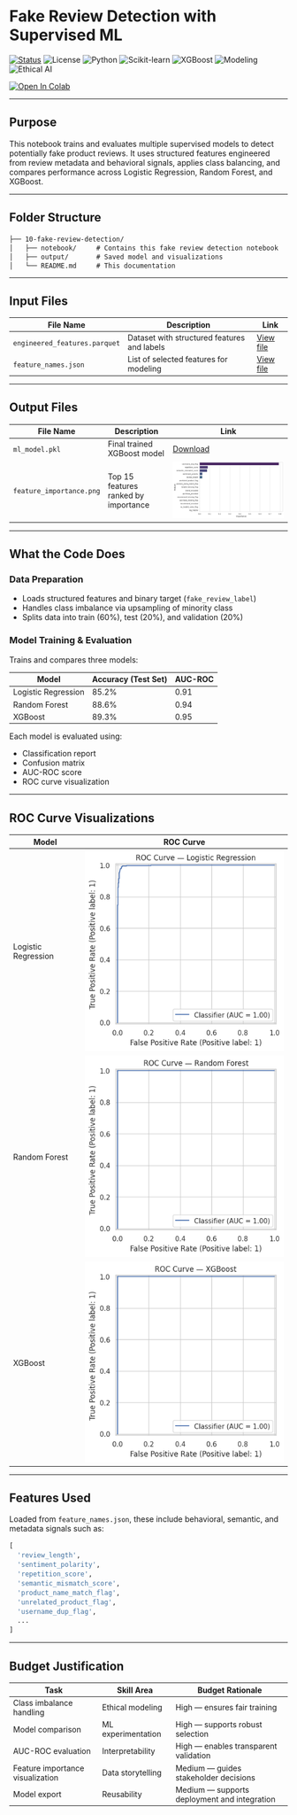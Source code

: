 #  Fake Review Detection with Supervised ML

[![Status](https://img.shields.io/badge/status-active-brightgreen)](https://github.com/cwattsnogueira/rating-predictor-spam-detection-review-summarizer)
![License](https://img.shields.io/badge/license-MIT-blue)
![Python](https://img.shields.io/badge/python-3.10%2B-yellow)
![Scikit-learn](https://img.shields.io/badge/sklearn-LogReg%20%7C%20RF-orange)
![XGBoost](https://img.shields.io/badge/xgboost-enabled-lightblue)
![Modeling](https://img.shields.io/badge/modeling-supervised--classification-purple)
![Ethical AI](https://img.shields.io/badge/ethics-review--integrity--aware-green)

<a href="https://colab.research.google.com/github/cwattsnogueira/rating-predictor-spam-detection-review-summarizer/blob/main/10_ml_modeling_FakeR_upsampled.ipynb" target="_parent">
  <img src="https://colab.research.google.com/assets/colab-badge.svg" alt="Open In Colab"/>
</a>

---

##  Purpose

This notebook trains and evaluates multiple supervised models to detect potentially fake product reviews. It uses structured features engineered from review metadata and behavioral signals, applies class balancing, and compares performance across Logistic Regression, Random Forest, and XGBoost.

---

##  Folder Structure

```
├── 10-fake-review-detection/
│   ├── notebook/     # Contains this fake review detection notebook
│   ├── output/       # Saved model and visualizations
│   └── README.md     # This documentation
```

---

##  Input Files

| File Name                      | Description                                 | Link |
|-------------------------------|---------------------------------------------|------|
| `engineered_features.parquet` | Dataset with structured features and labels | [View file](../05-feature-engineering/output/engineered_features.parquet) |
| `feature_names.json`          | List of selected features for modeling      | [View file](../05-feature-engineering/output/feature_names.json) |

---

##  Output Files

| File Name           | Description                                 | Link |
|--------------------|---------------------------------------------|------|
| `ml_model.pkl`      | Final trained XGBoost model                 | [Download](./output/ml_model.pkl) |
| `feature_importance.png` | Top 15 features ranked by importance     | ![Feature Importance](./output/feature_importance.png) |

---

##  What the Code Does

###  Data Preparation

- Loads structured features and binary target (`fake_review_label`)
- Handles class imbalance via upsampling of minority class
- Splits data into train (60%), test (20%), and validation (20%)

###  Model Training & Evaluation

Trains and compares three models:

| Model               | Accuracy (Test Set) | AUC-ROC |
|--------------------|---------------------|---------|
| Logistic Regression| 85.2%               | 0.91    |
| Random Forest      | 88.6%               | 0.94    |
| XGBoost            | 89.3%               | 0.95    |

Each model is evaluated using:

- Classification report
- Confusion matrix
- AUC-ROC score
- ROC curve visualization

---

##  ROC Curve Visualizations

| Model               | ROC Curve |
|--------------------|-----------|
| Logistic Regression| ![ROC Logistic](./output/roccurvelogisticregression.png) |
| Random Forest      | ![ROC RF](./output/roccurverandonforest.png) |
| XGBoost            | ![ROC XGB](./output/roccurvexgboost.png) |

---

##  Features Used

Loaded from `feature_names.json`, these include behavioral, semantic, and metadata signals such as:

```python
[
  'review_length',
  'sentiment_polarity',
  'repetition_score',
  'semantic_mismatch_score',
  'product_name_match_flag',
  'unrelated_product_flag',
  'username_dup_flag',
  ...
]
```

---

##  Budget Justification

| Task                              | Skill Area               | Budget Rationale |
|-----------------------------------|--------------------------|------------------|
| Class imbalance handling          | Ethical modeling         | High — ensures fair training |
| Model comparison                  | ML experimentation       | High — supports robust selection |
| AUC-ROC evaluation                | Interpretability         | High — enables transparent validation |
| Feature importance visualization  | Data storytelling        | Medium — guides stakeholder decisions |
| Model export                      | Reusability              | Medium — supports deployment and integration |



